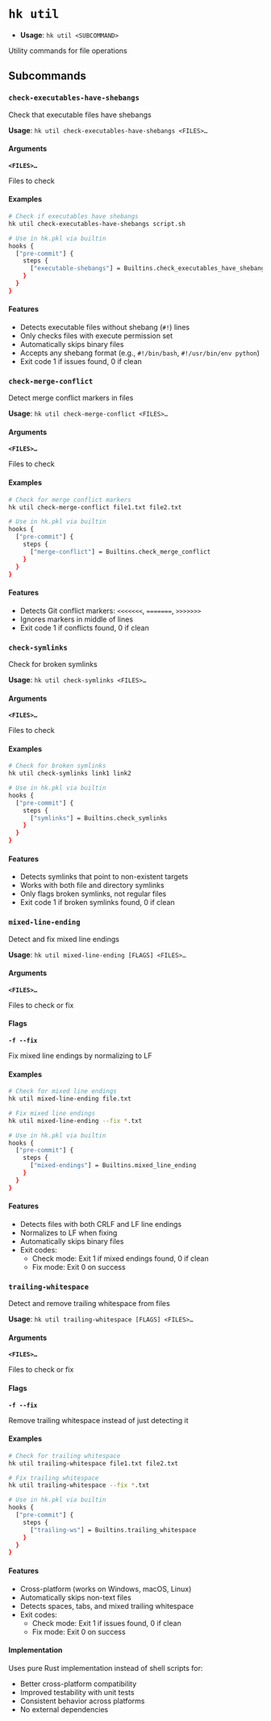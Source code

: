 # `hk util`

- **Usage**: `hk util <SUBCOMMAND>`

Utility commands for file operations

## Subcommands

### `check-executables-have-shebangs`

Check that executable files have shebangs

**Usage**: `hk util check-executables-have-shebangs <FILES>…`

#### Arguments

**`<FILES>…`**

Files to check

#### Examples

```bash
# Check if executables have shebangs
hk util check-executables-have-shebangs script.sh

# Use in hk.pkl via builtin
hooks {
  ["pre-commit"] {
    steps {
      ["executable-shebangs"] = Builtins.check_executables_have_shebangs
    }
  }
}
```

#### Features

- Detects executable files without shebang (`#!`) lines
- Only checks files with execute permission set
- Automatically skips binary files
- Accepts any shebang format (e.g., `#!/bin/bash`, `#!/usr/bin/env python`)
- Exit code 1 if issues found, 0 if clean

### `check-merge-conflict`

Detect merge conflict markers in files

**Usage**: `hk util check-merge-conflict <FILES>…`

#### Arguments

**`<FILES>…`**

Files to check

#### Examples

```bash
# Check for merge conflict markers
hk util check-merge-conflict file1.txt file2.txt

# Use in hk.pkl via builtin
hooks {
  ["pre-commit"] {
    steps {
      ["merge-conflict"] = Builtins.check_merge_conflict
    }
  }
}
```

#### Features

- Detects Git conflict markers: `<<<<<<<`, `=======`, `>>>>>>>`
- Ignores markers in middle of lines
- Exit code 1 if conflicts found, 0 if clean

### `check-symlinks`

Check for broken symlinks

**Usage**: `hk util check-symlinks <FILES>…`

#### Arguments

**`<FILES>…`**

Files to check

#### Examples

```bash
# Check for broken symlinks
hk util check-symlinks link1 link2

# Use in hk.pkl via builtin
hooks {
  ["pre-commit"] {
    steps {
      ["symlinks"] = Builtins.check_symlinks
    }
  }
}
```

#### Features

- Detects symlinks that point to non-existent targets
- Works with both file and directory symlinks
- Only flags broken symlinks, not regular files
- Exit code 1 if broken symlinks found, 0 if clean

### `mixed-line-ending`

Detect and fix mixed line endings

**Usage**: `hk util mixed-line-ending [FLAGS] <FILES>…`

#### Arguments

**`<FILES>…`**

Files to check or fix

#### Flags

**`-f --fix`**

Fix mixed line endings by normalizing to LF

#### Examples

```bash
# Check for mixed line endings
hk util mixed-line-ending file.txt

# Fix mixed line endings
hk util mixed-line-ending --fix *.txt

# Use in hk.pkl via builtin
hooks {
  ["pre-commit"] {
    steps {
      ["mixed-endings"] = Builtins.mixed_line_ending
    }
  }
}
```

#### Features

- Detects files with both CRLF and LF line endings
- Normalizes to LF when fixing
- Automatically skips binary files
- Exit codes:
  - Check mode: Exit 1 if mixed endings found, 0 if clean
  - Fix mode: Exit 0 on success

### `trailing-whitespace`

Detect and remove trailing whitespace from files

**Usage**: `hk util trailing-whitespace [FLAGS] <FILES>…`

#### Arguments

**`<FILES>…`**

Files to check or fix

#### Flags

**`-f --fix`**

Remove trailing whitespace instead of just detecting it

#### Examples

```bash
# Check for trailing whitespace
hk util trailing-whitespace file1.txt file2.txt

# Fix trailing whitespace
hk util trailing-whitespace --fix *.txt

# Use in hk.pkl via builtin
hooks {
  ["pre-commit"] {
    steps {
      ["trailing-ws"] = Builtins.trailing_whitespace
    }
  }
}
```

#### Features

- Cross-platform (works on Windows, macOS, Linux)
- Automatically skips non-text files
- Detects spaces, tabs, and mixed trailing whitespace
- Exit codes:
  - Check mode: Exit 1 if issues found, 0 if clean
  - Fix mode: Exit 0 on success

#### Implementation

Uses pure Rust implementation instead of shell scripts for:
- Better cross-platform compatibility
- Improved testability with unit tests
- Consistent behavior across platforms
- No external dependencies
